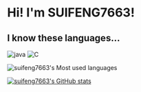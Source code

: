 # Hi! I'm SUIFENG7663!

## I know these languages...
![java](https://img.shields.io/badge/-java-blue?style=for-the-badge&logo=java&logoColor=white)
![C](https://img.shields.io/badge/-C-blue?style=for-the-badge&logo=c&logoColor=white)

![suifeng7663's Most used languages](https://github-readme-stats.vercel.app/api/top-langs?username=suifeng333&show_icons=true&count_private=true&theme=gotham)

[![suifeng7663's GitHub stats](https://github-readme-stats.vercel.app/api?username=suifeng333)](https://github.com/anuraghazra/github-readme-stats)
